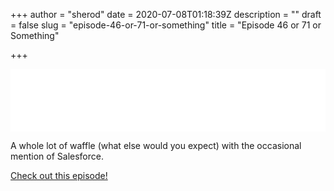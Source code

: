 +++
author = "sherod"
date = 2020-07-08T01:18:39Z
description = ""
draft = false
slug = "episode-46-or-71-or-something"
title = "Episode 46 or 71 or Something"

+++


<iframe style="border:none" src="//html5-player.libsyn.com/embed/episode/id/15124751/height/100/width//thumbnail/yes/render-playlist/no/theme/custom/tdest_id/648021/custom-color/336699" height="100" width="100%" scrolling="no"></iframe>

<p>A whole lot of waffle (what else would you expect) with the occasional mention of Salesforce.</p>
<p><a href="https://directory.libsyn.com/episode/index/id/15124751/tdest_id/648021">Check out this episode!</a></p>



